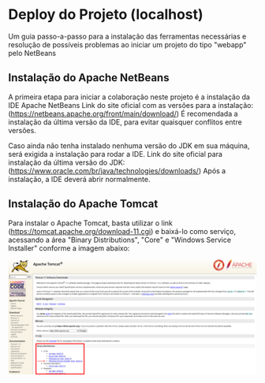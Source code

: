 # Deploy do Projeto (localhost)
Um guia passo-a-passo para a instalação das ferramentas necessárias e resolução de possíveis problemas ao iniciar um projeto do tipo "webapp" pelo NetBeans

## Instalação do Apache NetBeans

A primeira etapa para iniciar a colaboração neste projeto é a instalação da IDE Apache NetBeans
Link do site oficial com as versões para a instalação: (https://netbeans.apache.org/front/main/download/)
É recomendada a instalação da última versão da IDE, para evitar quaisquer conflitos entre versões.

Caso ainda não tenha instalado nenhuma versão do JDK em sua máquina, será exigida a instalação para rodar a IDE.
Link do site oficial para instalação da última versão do JDK: (https://www.oracle.com/br/java/technologies/downloads/)
Após a instalação, a IDE deverá abrir normalmente.

## Instalação do Apache Tomcat

Para instalar o Apache Tomcat, basta utilizar o link (https://tomcat.apache.org/download-11.cgi) e baixá-lo como serviço, acessando a área "Binary Distributions", "Core" e "Windows Service Installer" conforme a imagem abaixo:

<img src="Assets/img/image1.png">
